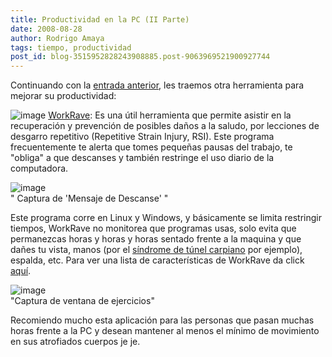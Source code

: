 ```yaml
---
title: Productividad en la PC (II Parte)
date: 2008-08-28
author: Rodrigo Amaya
tags: tiempo, productividad
post_id: blog-3515952828243908885.post-9063969521900927744
---
```


Continuando con la [entrada anterior](https://www.srbyte.com/2008/08/productividad-en-la-pc-i-parte.html), les traemos otra herramienta para mejorar su productividad:

![image](https://www.workrave.org/php/gfx/sheep.gif)    [WorkRave](https://www.workrave.org/welcome/): Es una útil herramienta que
permite asistir en la recuperación y prevención de posibles daños a la saludo, por lecciones de desgarro repetitivo (Repetitive Strain Injury, RSI). Este programa frecuentemente te alerta que tomes pequeñas pausas del trabajo, te "obliga" a que descanses y también restringe el uso diario de la computadora.

![image](https://www.workrave.org/welcome/gfx/splash.png)    
" Captura de 'Mensaje de
Descanse' "

Este programa corre en Linux y Windows, y básicamente se limita restringir tiempos, WorkRave no monitorea que programas usas, solo evita que permanezcas horas y horas y horas sentado frente a la maquina y que dañes tu vista, manos (por el [síndrome de túnel carpiano](https://es.wikipedia.org/wiki/S%C3%ADndrome_del_t%C3%BAnel_carpiano) por ejemplo), espalda, etc. Para ver una lista de características de WorkRave da click [aquí](https://www.workrave.org/features/).

![image](https://www.workrave.org/screenshots/windows/gfx/exercises.gif)    
"Captura de ventana de ejercicios"

Recomiendo mucho esta aplicación para las personas que pasan muchas horas frente a la PC y desean mantener al menos el mínimo de movimiento en sus atrofiados cuerpos je je.